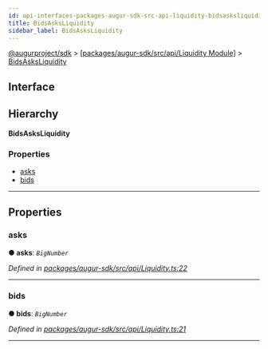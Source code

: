 ```yaml
---
id: api-interfaces-packages-augur-sdk-src-api-liquidity-bidsasksliquidity
title: BidsAsksLiquidity
sidebar_label: BidsAsksLiquidity
---
```


[@augurproject/sdk](api-readme.md) > [[packages/augur-sdk/src/api/Liquidity Module]](api-modules-packages-augur-sdk-src-api-liquidity-module.md) > [BidsAsksLiquidity](api-interfaces-packages-augur-sdk-src-api-liquidity-bidsasksliquidity.md)

## Interface

## Hierarchy

**BidsAsksLiquidity**

### Properties

* [asks](api-interfaces-packages-augur-sdk-src-api-liquidity-bidsasksliquidity.md#asks)
* [bids](api-interfaces-packages-augur-sdk-src-api-liquidity-bidsasksliquidity.md#bids)

---

## Properties

<a id="asks"></a>

###  asks

**● asks**: *`BigNumber`*

*Defined in [packages/augur-sdk/src/api/Liquidity.ts:22](https://github.com/AugurProject/augur/blob/0ea8996003/packages/augur-sdk/src/api/Liquidity.ts#L22)*

___
<a id="bids"></a>

###  bids

**● bids**: *`BigNumber`*

*Defined in [packages/augur-sdk/src/api/Liquidity.ts:21](https://github.com/AugurProject/augur/blob/0ea8996003/packages/augur-sdk/src/api/Liquidity.ts#L21)*

___

